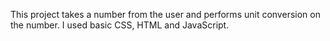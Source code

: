This project takes a number from the user and performs unit conversion on the number. 
I used basic CSS, HTML and JavaScript.
